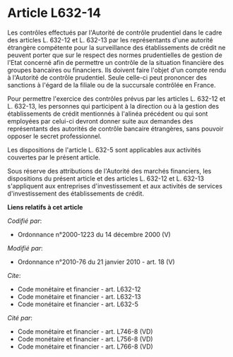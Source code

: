 # Article L632-14

Les contrôles effectués par l'Autorité de contrôle prudentiel dans le cadre des articles L. 632-12 et L. 632-13 par les
représentants d'une autorité étrangère compétente pour la surveillance des établissements de crédit ne peuvent porter que sur
le respect des normes prudentielles de gestion de l'Etat concerné afin de permettre un contrôle de la situation financière
des groupes bancaires ou financiers. Ils doivent faire l'objet d'un compte rendu à l'Autorité de contrôle prudentiel. Seule
celle-ci peut prononcer des sanctions à l'égard de la filiale ou de la succursale contrôlée en France. 

Pour permettre l'exercice des contrôles prévus par les articles L. 632-12 et L. 632-13, les personnes qui participent à la
direction ou à la gestion des établissements de crédit mentionnés à l'alinéa précédent ou qui sont employées par celui-ci
devront donner suite aux demandes des représentants des autorités de contrôle bancaire étrangères, sans pouvoir opposer le
secret professionnel. 

Les dispositions de l'article L. 632-5 sont applicables aux activités couvertes par le présent article. 

Sous réserve des attributions de l'Autorité des marchés financiers, les dispositions du présent article et des articles L.
632-12 et L. 632-13 s'appliquent aux entreprises d'investissement et aux activités de services d'investissement des
établissements de crédit.

**Liens relatifs à cet article**

_Codifié par_:

  - Ordonnance n°2000-1223 du 14 décembre 2000 (V)

_Modifié par_:

  - Ordonnance n°2010-76 du 21 janvier 2010 - art. 18 (V)

_Cite_:

  - Code monétaire et financier - art. L632-12
  - Code monétaire et financier - art. L632-13
  - Code monétaire et financier - art. L632-5

_Cité par_:

  - Code monétaire et financier - art. L746-8 (VD)
  - Code monétaire et financier - art. L756-8 (VD)
  - Code monétaire et financier - art. L766-8 (VD)
